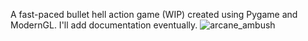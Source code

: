 A fast-paced bullet hell action game (WIP) created using Pygame and ModernGL. I'll add documentation eventually.
![arcane_ambush](https://github.com/Nguyen-Noah/Arcane-Ambush/assets/112649680/256240c7-5de4-42ea-85e9-91b85ceb7c2e)
